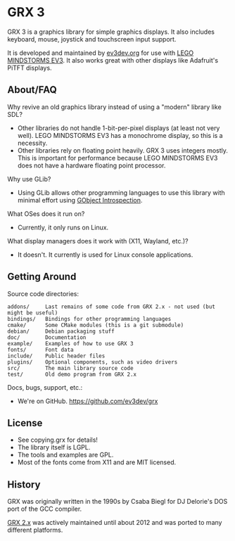 GRX 3
=====

GRX 3 is a graphics library for simple graphics displays. It also includes
keyboard, mouse, joystick and touchscreen input support.

It is developed and maintained by [ev3dev.org](http://www.ev3dev.org) for use
with [LEGO MINDSTORMS EV3](http://mindstorms.lego.com). It also works great
with other displays like Adafruit's PiTFT displays.


About/FAQ
---------

Why revive an old graphics library instead of using a "modern" library like SDL?

* Other libraries do not handle 1-bit-per-pixel displays (at least not very well).
  LEGO MINDSTORMS EV3 has a monochrome display, so this is a necessity.
* Other libraries rely on floating point heavily. GRX 3 uses integers mostly.
  This is important for performance because LEGO MINDSTORMS EV3 does not have
  a hardware floating point processor.

Why use GLib?

* Using GLib allows other programming languages to use this library with minimal
  effort using [GObject Introspection].

[GObject Introspection]: https://wiki.gnome.org/Projects/GObjectIntrospection

What OSes does it run on?

* Currently, it only runs on Linux.

What display managers does it work with (X11, Wayland, etc.)?

* It doesn't. It currently is used for Linux console applications.


Getting Around
--------------

Source code directories:

    addons/     Last remains of some code from GRX 2.x - not used (but might be useful)
    bindings/   Bindings for other programming languages
    cmake/      Some CMake modules (this is a git submodule)
    debian/     Debian packaging stuff
    doc/        Documentation
    example/    Examples of how to use GRX 3
    fonts/      Font data
    include/    Public header files
    plugins/    Optional components, such as video drivers
    src/        The main library source code
    test/       Old demo program from GRX 2.x

Docs, bugs, support, etc.:

* We're on GitHub. https://github.com/ev3dev/grx


License
-------

* See copying.grx for details!
* The library itself is LGPL.
* The tools and examples are GPL.
* Most of the fonts come from X11 and are MIT licensed.

History
-------

GRX was originally written in the 1990s by Csaba Biegl for
DJ Delorie's DOS port of the GCC compiler.

[GRX 2.x](http://grx.gnu.de/) was actively maintained until about 2012 and was
ported to many different platforms.
